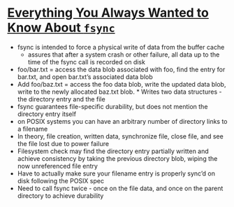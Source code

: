# [Everything You Always Wanted to Know About `fsync`](https://blog.httrack.com/blog/2013/11/15/everything-you-always-wanted-to-know-about-fsync/)

* fsync is intended to force a physical write of data from the buffer cache
  * assures that after a system crash or other failure, all data up to the time of the fsync call is recorded on disk
* foo/bar.txt = access the data blob associated with foo, find the entry for bar.txt, and open bar.txt’s associated data blob
* Add foo/baz.txt = access the foo data blob, write the updated data blob, write to the newly allocated baz.txt blob.   * Writes two data structures - the directory entry and the file
* fsync guarantees file-specific durability, but does not mention the directory entry itself
* on POSIX systems you can have an arbitrary number of directory links to a filename
* In theory, file creation, written data, synchronize file, close file, and see the file lost due to power failure
* Filesystem check may find the directory entry partially written and achieve consistency by taking the previous directory blob, wiping the now unreferenced file entry
* Have to actually make sure your filename entry is properly sync’d on disk following the POSIX spec
* Need to call fsync twice - once on the file data, and once on the parent directory to achieve durability
